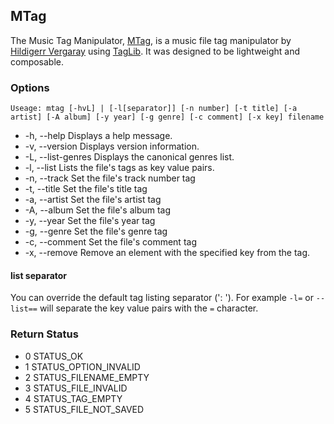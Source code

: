 ## MTag ##
The Music Tag Manipulator, [MTag](https://github.com/hildigerr/mtag), is a music file tag manipulator by [Hildigerr Vergaray](https://github.com/hildigerr) using [TagLib](http://taglib.org). It was designed to be lightweight and composable.

### Options ###
`Useage: mtag [-hvL] | [-l[separator]] [-n number] [-t title] [-a artist] [-A album] [-y year] [-g genre] [-c comment] [-x key] filename`
 - -h, --help Displays a help message.
 - -v, --version Displays version information.
 - -L, --list-genres Displays the canonical genres list.
 - -l, --list Lists the file's tags as key value pairs.
 - -n, --track Set the file's track number tag
 - -t, --title Set the file's title tag
 - -a, --artist Set the file's artist tag
 - -A, --album Set the file's album tag
 - -y, --year Set the file's year tag
 - -g, --genre Set the file's genre tag
 - -c, --comment Set the file's comment tag
 - -x, --remove Remove an element with the specified key from the tag.


#### list separator ####
You can override the default tag listing separator (': '). For example `-l=` or `--list==` will separate the key value pairs with the `=` character.

### Return Status ###
 - 0 STATUS_OK
 - 1 STATUS_OPTION_INVALID
 - 2 STATUS_FILENAME_EMPTY
 - 3 STATUS_FILE_INVALID
 - 4 STATUS_TAG_EMPTY
 - 5 STATUS_FILE_NOT_SAVED
